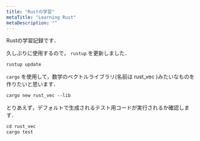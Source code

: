 ```yaml
---
title: "Rustの学習"
metaTitle: "Learning Rust"
metaDescription: ""
---
```


Rustの学習記録です．

久しぶりに使用するので， `rustup` を更新しました．
```txt
rustup update
```

`cargo` を使用して，数学のベクトルライブラリ(名前は rust_vec )みたいなものを作りたいと思います．
```txt
cargo new rust_vec --lib
```

とりあえず，デフォルトで生成されるテスト用コードが実行されるか確認します．
```txt
cd rust_vec
cargo test
```
